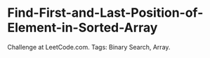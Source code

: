 # Find-First-and-Last-Position-of-Element-in-Sorted-Array
Challenge at LeetCode.com. Tags: Binary Search, Array.
